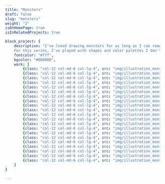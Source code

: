 ```yaml
---
title: "Monsters"
draft: false
slug: "monsters"
weight: "2"
isOnHomePage: true
isInRelatedProjects: true 

block_project: {
	description: "I've loved drawing monsters for as long as I can remember. \n
	For this series, I've played with shapes and color palettes I don't often use. It was fun!",
	fontcolor: "#fff",
	bgcolor: "#000000",
	work: [
		{class: "col-12 col-md-6 col-lg-4", src: "img/illustration_monsters-01.png"},
		{class: "col-12 col-md-6 col-lg-4", src: "img/illustration_monsters-02.png"},
		{class: "col-12 col-md-6 col-lg-4", src: "img/illustration_monsters-03.png"},
		{class: "col-12 col-md-6 col-lg-4", src: "img/illustration_monsters-04.png"},
		{class: "col-12 col-md-6 col-lg-4", src: "img/illustration_monsters-05.png"},
		{class: "col-12 col-md-6 col-lg-4", src: "img/illustration_monsters-06.png"},
		{class: "col-12 col-md-6 col-lg-4", src: "img/illustration_monsters-07.png"},
		{class: "col-12 col-md-6 col-lg-4", src: "img/illustration_monsters-20.png"},
		{class: "col-12 col-md-6 col-lg-4", src: "img/illustration_monsters-08.png"},
		{class: "col-12 col-md-6 col-lg-4", src: "img/illustration_monsters-09.png"},
		{class: "col-12 col-md-6 col-lg-4", src: "img/illustration_monsters-10.png"},
		{class: "col-12 col-md-6 col-lg-4", src: "img/illustration_monsters-11.png"},
		{class: "col-12 col-md-6 col-lg-4", src: "img/illustration_monsters-12.png"},
		{class: "col-12 col-md-6 col-lg-4", src: "img/illustration_monsters-14.png"},
		{class: "col-12 col-md-6 col-lg-4", src: "img/illustration_monsters-13.png"},
		{class: "col-12 col-md-6 col-lg-4", src: "img/illustration_monsters-16.png"},
		{class: "col-12 col-md-6 col-lg-4", src: "img/illustration_monsters-15.png"},
		{class: "col-12 col-md-6 col-lg-4", src: "img/illustration_monsters-17.png"},
		{class: "col-12 col-md-6 col-lg-4", src: "img/illustration_monsters-18.png"},
		{class: "col-12 col-md-6 col-lg-4", src: "img/illustration_monsters-19.png"},
		{class: "col-12 col-md-6 col-lg-4", src: "img/illustration_monsters-21.png"}
	]
}

---
```


